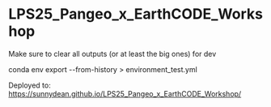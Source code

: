 # LPS25_Pangeo_x_EarthCODE_Workshop

Make sure to clear all outputs (or at least the big ones) for dev


conda env export --from-history > environment_test.yml


Deployed to:
https://sunnydean.github.io/LPS25_Pangeo_x_EarthCODE_Workshop/